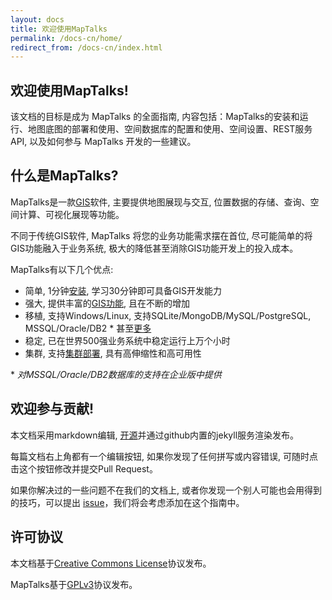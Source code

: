 ```yaml
---
layout: docs
title: 欢迎使用MapTalks
permalink: /docs-cn/home/
redirect_from: /docs-cn/index.html
---
```


## 欢迎使用MapTalks!

该文档的目标是成为 MapTalks 的全面指南,  内容包括：MapTalks的安装和运行、地图底图的部署和使用、空间数据库的配置和使用、空间设置、REST服务API, 以及如何参与 MapTalks 开发的一些建议。

## 什么是MapTalks?

MapTalks是一款[GIS](https://en.wikipedia.org/wiki/Geographic_information_system)软件, 主要提供地图展现与交互, 位置数据的存储、查询、空间计算、可视化展现等功能。

不同于传统GIS软件, MapTalks 将您的业务功能需求摆在首位, 尽可能简单的将GIS功能融入于业务系统, 极大的降低甚至消除GIS功能开发上的投入成本。

MapTalks有以下几个优点:

* 简单, 1分钟[安装](http://www.foo.com), 学习30分钟即可具备GIS开发能力 
* 强大, 提供丰富的[GIS功能](http://www.foo.com), 且在不断的增加
* 移植, 支持Windows/Linux, 支持SQLite/MongoDB/MySQL/PostgreSQL, MSSQL/Oracle/DB2 \* 甚至[更多](roadmap.html)
* 稳定, 已在世界500强业务系统中稳定运行上万个小时
* 集群, 支持[集群部署](cluster.html), 具有高伸缩性和高可用性  

\* *对MSSQL/Oracle/DB2数据库的支持在企业版中提供*

## 欢迎参与贡献!

本文档采用markdown编辑, [开源](http://www.github.com/MapTalks/docs.maptalks.org)并通过github内置的jekyll服务渲染发布。 

每篇文档右上角都有一个编辑按钮, 如果你发现了任何拼写或内容错误, 可随时点击这个按钮修改并提交Pull Request。

如果你解决过的一些问题不在我们的文档上, 或者你发现一个别人可能也会用得到的技巧，可以提出 [issue](http://www.github.com/MapTalks/docs.maptalks.org/issues)，我们将会考虑添加在这个指南中。

## 许可协议

本文档基于[Creative Commons License](http://creativecommons.org/licenses/by-nc-sa/3.0/)协议发布。

MapTalks基于[GPLv3](http://gplv3.fsf.org/)协议发布。